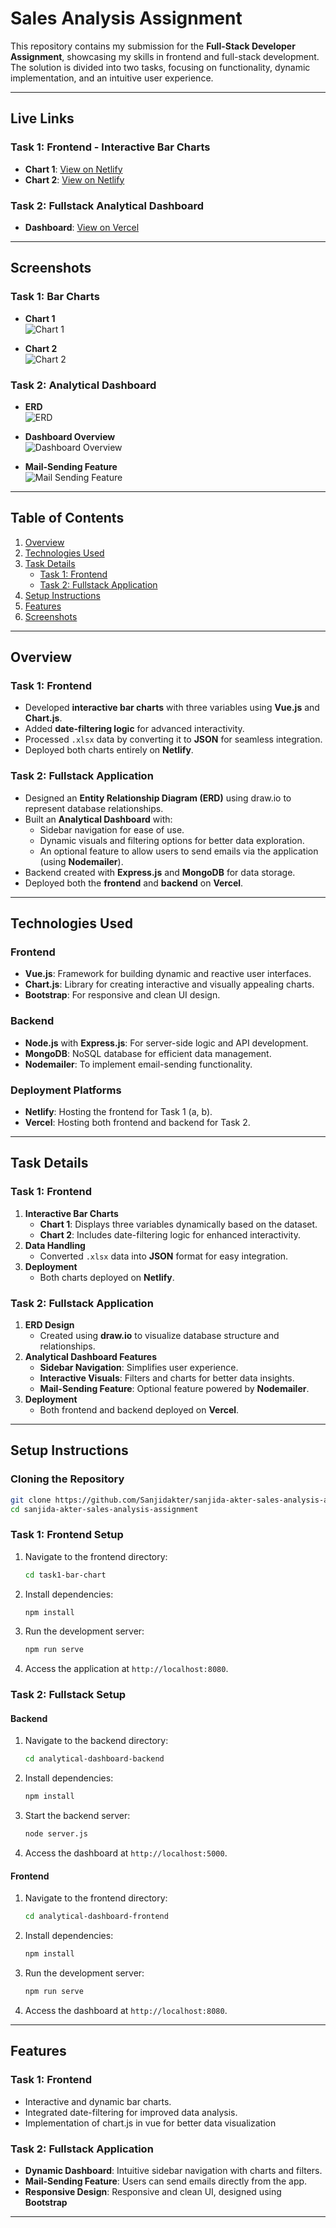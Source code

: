 

# **Sales Analysis Assignment**

This repository contains my submission for the **Full-Stack Developer Assignment**, showcasing my skills in frontend and full-stack development. The solution is divided into two tasks, focusing on functionality, dynamic implementation, and an intuitive user experience.

---

## **Live Links**

### **Task 1: Frontend - Interactive Bar Charts**
- **Chart 1**: [View on Netlify](https://chic-pasca-8e5b8b.netlify.app/)
- **Chart 2**: [View on Netlify](https://capable-sawine-e6a8ab.netlify.app/)

### **Task 2: Fullstack Analytical Dashboard**
- **Dashboard**: [View on Vercel](https://analytical-dashboard-frontend.vercel.app/)

---
## Screenshots

### Task 1: Bar Charts
- **Chart 1**  
  ![Chart 1](https://github.com/Sanjidakter/sanjida-akter-sales-analysis-assignment/blob/main/task1-bar-chart.JPG)

- **Chart 2**  
  ![Chart 2](https://github.com/Sanjidakter/sanjida-akter-sales-analysis-assignment/blob/main/line-chart.JPG)

### Task 2: Analytical Dashboard
- **ERD**  
  ![ERD](https://github.com/Sanjidakter/sanjida-akter-sales-analysis-assignment/blob/main/ERD_Customer.png)

- **Dashboard Overview**  
  ![Dashboard Overview](https://github.com/Sanjidakter/sanjida-akter-sales-analysis-assignment/blob/main/task-2-filter.JPG)

- **Mail-Sending Feature**  
  ![Mail Sending Feature](https://github.com/Sanjidakter/sanjida-akter-sales-analysis-assignment/blob/main/send-mail.JPG)

---

## **Table of Contents**
1. [Overview](#overview)
2. [Technologies Used](#technologies-used)
3. [Task Details](#task-details)
   - [Task 1: Frontend](#task-1-frontend)
   - [Task 2: Fullstack Application](#task-2-fullstack-application)
4. [Setup Instructions](#setup-instructions)
5. [Features](#features)
6. [Screenshots](#screenshots)

---

## **Overview**

### **Task 1: Frontend**
- Developed **interactive bar charts** with three variables using **Vue.js** and **Chart.js**.
- Added **date-filtering logic** for advanced interactivity.
- Processed `.xlsx` data by converting it to **JSON** for seamless integration.
- Deployed both charts entirely on **Netlify**.

### **Task 2: Fullstack Application**
- Designed an **Entity Relationship Diagram (ERD)** using draw.io to represent database relationships.
- Built an **Analytical Dashboard** with:
  - Sidebar navigation for ease of use.
  - Dynamic visuals and filtering options for better data exploration.
  - An optional feature to allow users to send emails via the application (using **Nodemailer**).
- Backend created with **Express.js** and **MongoDB** for data storage.
- Deployed both the **frontend** and **backend** on **Vercel**.

---

## **Technologies Used**

### **Frontend**
- **Vue.js**: Framework for building dynamic and reactive user interfaces.
- **Chart.js**: Library for creating interactive and visually appealing charts.
- **Bootstrap**: For responsive and clean UI design.

### **Backend**
- **Node.js** with **Express.js**: For server-side logic and API development.
- **MongoDB**: NoSQL database for efficient data management.
- **Nodemailer**: To implement email-sending functionality.

### **Deployment Platforms**
- **Netlify**: Hosting the frontend for Task 1 (a, b).
- **Vercel**: Hosting both frontend and backend for Task 2.

---

## **Task Details**

### **Task 1: Frontend**
1. **Interactive Bar Charts**
   - **Chart 1**: Displays three variables dynamically based on the dataset.
   - **Chart 2**: Includes date-filtering logic for enhanced interactivity.
2. **Data Handling**
   - Converted `.xlsx` data into **JSON** format for easy integration.
3. **Deployment**
   - Both charts deployed on **Netlify**.

### **Task 2: Fullstack Application**
1. **ERD Design**
   - Created using **draw.io** to visualize database structure and relationships.
2. **Analytical Dashboard Features**
   - **Sidebar Navigation**: Simplifies user experience.
   - **Interactive Visuals**: Filters and charts for better data insights.
   - **Mail-Sending Feature**: Optional feature powered by **Nodemailer**.
3. **Deployment**
   - Both frontend and backend deployed on **Vercel**.

---

## **Setup Instructions**

### **Cloning the Repository**
```bash
git clone https://github.com/Sanjidakter/sanjida-akter-sales-analysis-assignment.git
cd sanjida-akter-sales-analysis-assignment
```

### **Task 1: Frontend Setup**
1. Navigate to the frontend directory:
   ```bash
   cd task1-bar-chart
   ```
2. Install dependencies:
   ```bash
   npm install
   ```
3. Run the development server:
   ```bash
   npm run serve
   ```
4. Access the application at `http://localhost:8080`.

### **Task 2: Fullstack Setup**

#### Backend
1. Navigate to the backend directory:
   ```bash
   cd analytical-dashboard-backend
   ```
2. Install dependencies:
   ```bash
   npm install
   ```
3. Start the backend server:
   ```bash
   node server.js
   ```
4. Access the dashboard at `http://localhost:5000`.

#### Frontend
1. Navigate to the frontend directory:
   ```bash
   cd analytical-dashboard-frontend
   ```
2. Install dependencies:
   ```bash
   npm install
   ```
3. Run the development server:
   ```bash
   npm run serve
   ```

4. Access the dashboard at `http://localhost:8080`.

---

## **Features**

### **Task 1: Frontend**
- Interactive and dynamic bar charts.
- Integrated date-filtering for improved data analysis.
- Implementation of chart.js in vue for better data visualization

### **Task 2: Fullstack Application**
- **Dynamic Dashboard**: Intuitive sidebar navigation with charts and filters.
- **Mail-Sending Feature**: Users can send emails directly from the app.
- **Responsive Design**: Responsive and clean UI, designed using **Bootstrap**

---




